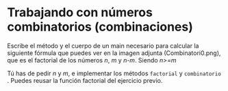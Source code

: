 # Trabajando con números combinatorios (combinaciones)

Escribe el método y el cuerpo de un main necesario para calcular la siguiente fórmula que puedes ver en la imagen adjunta (Combinatori0.png), que es el factorial de los números *n*, *m* y *n-m*. Siendo *n>=m*

Tú has de pedir *n* y *m*, e implementar los métodos `factorial` y `combinatorio` . Puedes reusar la función factorial del ejercicio previo.

